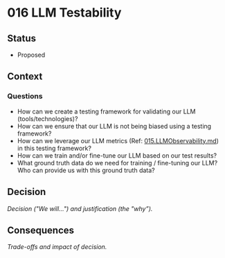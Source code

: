 # 016 LLM Testability

## Status

- Proposed

## Context

### Questions

- How can we create a testing framework for validating our LLM (tools/technologies)?
- How can we ensure that our LLM is not being biased using a testing framework?
- How can we leverage our LLM metrics (Ref: [015.LLMObservability.md](./adrs/015.LLMObservability.md)) in this testing framework?
- How can we train and/or fine-tune our LLM based on our test results?
- What ground truth data do we need for training / fine-tuning our LLM? Who can provide us with this ground truth data?

## Decision

_Decision ("We will...") and justification (the "why”)._

## Consequences

_Trade-offs and impact of decision._

